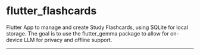 # flutter_flashcards

Flutter App to manage and create Study Flashcards, using SQLite for local storage.
The goal is to use the flutter_gemma package to allow for on-device LLM for privacy and
offline support.

---
